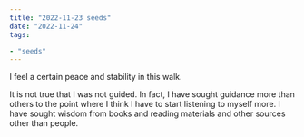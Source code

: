 ```yaml
---
title: "2022-11-23 seeds"
date: "2022-11-24"
tags:

- "seeds"
---
```


I feel a certain peace and stability in this walk.

It is not true that I was not guided. In fact, I have sought guidance more than others to the point where I think I have to start listening to myself more. I have sought wisdom from books and reading materials and other sources other than people.